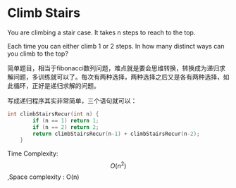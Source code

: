 # Climb Stairs

You are climbing a stair case. It takes n steps to reach to the top.

Each time you can either climb 1 or 2 steps. In how many distinct ways can you climb to the top?

简单题目，相当于fibonacci数列问题，难点就是要会思维转换，转换成为递归求解问题，多训练就可以了。每次有两种选择，两种选择之后又是各有两种选择，如此循环，正好是递归求解的问题。

写成递归程序其实非常简单，三个语句就可以：
```c
int climbStairsRecur(int n) {  
        if (n == 1) return 1;  
        if (n == 2) return 2;  
        return climbStairsRecur(n-1) + climbStairsRecur(n-2);  
    }  
```

Time Complexity: $$O(n^2)$$,Space complexity : O(n)

